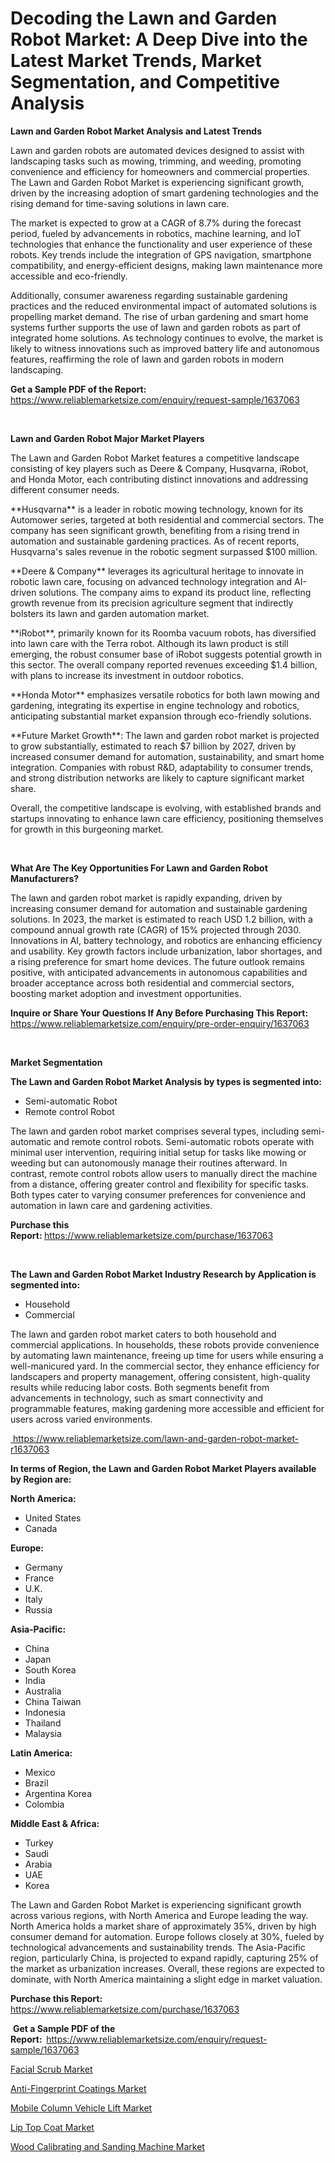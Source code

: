 <p><h1>Decoding the Lawn and Garden Robot Market: A Deep Dive into the Latest Market Trends, Market Segmentation, and Competitive Analysis</h1></p><p><strong>Lawn and Garden Robot Market Analysis and Latest Trends</strong></p>
<p><p>Lawn and garden robots are automated devices designed to assist with landscaping tasks such as mowing, trimming, and weeding, promoting convenience and efficiency for homeowners and commercial properties. The Lawn and Garden Robot Market is experiencing significant growth, driven by the increasing adoption of smart gardening technologies and the rising demand for time-saving solutions in lawn care. </p><p>The market is expected to grow at a CAGR of 8.7% during the forecast period, fueled by advancements in robotics, machine learning, and IoT technologies that enhance the functionality and user experience of these robots. Key trends include the integration of GPS navigation, smartphone compatibility, and energy-efficient designs, making lawn maintenance more accessible and eco-friendly.</p><p>Additionally, consumer awareness regarding sustainable gardening practices and the reduced environmental impact of automated solutions is propelling market demand. The rise of urban gardening and smart home systems further supports the use of lawn and garden robots as part of integrated home solutions. As technology continues to evolve, the market is likely to witness innovations such as improved battery life and autonomous features, reaffirming the role of lawn and garden robots in modern landscaping.</p></p>
<p><strong>Get a Sample PDF of the Report:&nbsp;</strong> <a href="https://www.reliablemarketsize.com/enquiry/request-sample/1637063">https://www.reliablemarketsize.com/enquiry/request-sample/1637063</a></p>
<p>&nbsp;</p>
<p><strong>Lawn and Garden Robot Major Market Players</strong></p>
<p><p>The Lawn and Garden Robot Market features a competitive landscape consisting of key players such as Deere & Company, Husqvarna, iRobot, and Honda Motor, each contributing distinct innovations and addressing different consumer needs. </p><p>**Husqvarna** is a leader in robotic mowing technology, known for its Automower series, targeted at both residential and commercial sectors. The company has seen significant growth, benefiting from a rising trend in automation and sustainable gardening practices. As of recent reports, Husqvarna's sales revenue in the robotic segment surpassed $100 million.</p><p>**Deere & Company** leverages its agricultural heritage to innovate in robotic lawn care, focusing on advanced technology integration and AI-driven solutions. The company aims to expand its product line, reflecting growth revenue from its precision agriculture segment that indirectly bolsters its lawn and garden automation market.</p><p>**iRobot**, primarily known for its Roomba vacuum robots, has diversified into lawn care with the Terra robot. Although its lawn product is still emerging, the robust consumer base of iRobot suggests potential growth in this sector. The overall company reported revenues exceeding $1.4 billion, with plans to increase its investment in outdoor robotics.</p><p>**Honda Motor** emphasizes versatile robotics for both lawn mowing and gardening, integrating its expertise in engine technology and robotics, anticipating substantial market expansion through eco-friendly solutions. </p><p>**Future Market Growth**: The lawn and garden robot market is projected to grow substantially, estimated to reach $7 billion by 2027, driven by increased consumer demand for automation, sustainability, and smart home integration. Companies with robust R&D, adaptability to consumer trends, and strong distribution networks are likely to capture significant market share.</p><p>Overall, the competitive landscape is evolving, with established brands and startups innovating to enhance lawn care efficiency, positioning themselves for growth in this burgeoning market.</p></p>
<p>&nbsp;</p>
<p><strong>What Are The Key Opportunities For Lawn and Garden Robot Manufacturers?</strong></p>
<p><p>The lawn and garden robot market is rapidly expanding, driven by increasing consumer demand for automation and sustainable gardening solutions. In 2023, the market is estimated to reach USD 1.2 billion, with a compound annual growth rate (CAGR) of 15% projected through 2030. Innovations in AI, battery technology, and robotics are enhancing efficiency and usability. Key growth factors include urbanization, labor shortages, and a rising preference for smart home devices. The future outlook remains positive, with anticipated advancements in autonomous capabilities and broader acceptance across both residential and commercial sectors, boosting market adoption and investment opportunities.</p></p>
<p><strong>Inquire or Share Your Questions If Any Before Purchasing This Report:</strong> <a href="https://www.reliablemarketsize.com/enquiry/pre-order-enquiry/1637063">https://www.reliablemarketsize.com/enquiry/pre-order-enquiry/1637063</a></p>
<p>&nbsp;</p>
<p><strong>Market Segmentation</strong></p>
<p><strong>The Lawn and Garden Robot Market Analysis by types is segmented into:</strong></p>
<p><ul><li>Semi-automatic Robot</li><li>Remote control Robot</li></ul></p>
<p><p>The lawn and garden robot market comprises several types, including semi-automatic and remote control robots. Semi-automatic robots operate with minimal user intervention, requiring initial setup for tasks like mowing or weeding but can autonomously manage their routines afterward. In contrast, remote control robots allow users to manually direct the machine from a distance, offering greater control and flexibility for specific tasks. Both types cater to varying consumer preferences for convenience and automation in lawn care and gardening activities.</p></p>
<p><strong>Purchase this Report:&nbsp;</strong><a href="https://www.reliablemarketsize.com/purchase/1637063">https://www.reliablemarketsize.com/purchase/1637063</a></p>
<p>&nbsp;</p>
<p><strong>The Lawn and Garden Robot Market Industry Research by Application is segmented into:</strong></p>
<p><ul><li>Household</li><li>Commercial</li></ul></p>
<p><p>The lawn and garden robot market caters to both household and commercial applications. In households, these robots provide convenience by automating lawn maintenance, freeing up time for users while ensuring a well-manicured yard. In the commercial sector, they enhance efficiency for landscapers and property management, offering consistent, high-quality results while reducing labor costs. Both segments benefit from advancements in technology, such as smart connectivity and programmable features, making gardening more accessible and efficient for users across varied environments.</p></p>
<p><a href="https://www.reliablemarketsize.com/lawn-and-garden-robot-market-r1637063">&nbsp;https://www.reliablemarketsize.com/lawn-and-garden-robot-market-r1637063</a></p>
<p><strong>In terms of Region, the Lawn and Garden Robot Market Players available by Region are:</strong></p>
<p>
    <p> <strong> North America: </strong>
        <ul>
            <li>United States</li>
            <li>Canada</li>
        </ul>
        </p> 
    <p> <strong> Europe: </strong>
        <ul>
            <li>Germany</li>
            <li>France</li>
            <li>U.K.</li>
            <li>Italy</li>
            <li>Russia</li>
        </ul>
        </p> 
    <p> <strong> Asia-Pacific: </strong>
        <ul>
            <li>China</li>
            <li>Japan</li>
            <li>South Korea</li>
            <li>India</li>
            <li>Australia</li>
            <li>China Taiwan</li>
            <li>Indonesia</li>
            <li>Thailand</li>
            <li>Malaysia</li>
        </ul>
        </p> 
    <p> <strong> Latin America: </strong>
        <ul>
            <li>Mexico</li>
            <li>Brazil</li>
            <li>Argentina Korea</li>
            <li>Colombia</li>
        </ul>
        </p> 
    <p> <strong> Middle East & Africa: </strong>
        <ul>
            <li>Turkey</li>
            <li>Saudi</li>
            <li>Arabia</li>
            <li>UAE</li>
            <li>Korea</li>
        </ul>
    </p>
    </p>
<p><p>The Lawn and Garden Robot Market is experiencing significant growth across various regions, with North America and Europe leading the way. North America holds a market share of approximately 35%, driven by high consumer demand for automation. Europe follows closely at 30%, fueled by technological advancements and sustainability trends. The Asia-Pacific region, particularly China, is projected to expand rapidly, capturing 25% of the market as urbanization increases. Overall, these regions are expected to dominate, with North America maintaining a slight edge in market valuation.</p></p>
<p><strong>Purchase this Report: </strong><a href="https://www.reliablemarketsize.com/purchase/1637063">https://www.reliablemarketsize.com/purchase/1637063</a></p>
<p>&nbsp;<strong>Get a Sample PDF of the Report:&nbsp;&nbsp;</strong><a href="https://www.reliablemarketsize.com/enquiry/request-sample/1637063">https://www.reliablemarketsize.com/enquiry/request-sample/1637063</a></p>
<p><strong></strong></p>
<p><p><a href="https://issuu.com/reportprime-2/docs/facial-scrub-market-size-2030.pptx_ed5770c753d6e6">Facial Scrub Market</a></p><p><a href="https://github.com/BryceTownsendr/Market-Research-Report-List-6/blob/main/anti-fingerprint-coatings-market.md">Anti-Fingerprint Coatings Market</a></p><p><a href="https://medium.com/@carengczpoe/charting-the-future-comprehensive-analysis-of-the-global-mobile-column-vehicle-lift-market-2024-35cad1ae6dd3">Mobile Column Vehicle Lift Market</a></p><p><a href="https://issuu.com/reportprime-2/docs/lip-top-coat-market-size-2030.pptx_b976052add6aa3">Lip Top Coat Market</a></p><p><a href="https://medium.com/@florianwolf90/global-wood-calibrating-and-sanding-machine-market-by-product-type-by-application-by-region-and-4cc775cd5f69?postPublishedType=repub">Wood Calibrating and Sanding Machine Market</a></p></p>